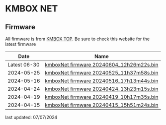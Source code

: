 # KMBOX NET




## Firmware
All firmware is from [KMBOX TOP](http://www.kmbox.top/Net_firmware.html). Be sure to check this website for the latest firmware


| Date       |  Name                                     |
|------------|-------------------------------------------|
| Latest 06-30     |  [kmboxNet firmware 20240604_12h26m22s.bin](http://www.kmbox.top/wiki_doc/firmware/kmboxNet/latest/kmboxNet%E5%9B%BA%E4%BB%B620240604_12h26m22s.bin) |
| 2024-05-25 |  [kmboxNet firmware 20240525_11h37m58s.bin](http://www.kmbox.top/wiki_doc/firmware/kmboxNet/history/kmboxNet%E5%9B%BA%E4%BB%B620240525_11h37m58s.bin) |
| 2024-05-16 |  [kmboxNet firmware 20240516_17h13m44s.bin](http://www.kmbox.top/wiki_doc/firmware/kmboxNet/history/kmboxNet%E5%9B%BA%E4%BB%B620240516_17h13m44s.bin) |
| 2024-04-24 |  [kmboxNet firmware 20240424_13h23m15s.bin](http://www.kmbox.top/wiki_doc/firmware/kmboxNet/history/kmboxNet%E5%9B%BA%E4%BB%B620240424_13h23m15s.bin) |
| 2024-04-19 |  [kmboxNet firmware 20240419_10h17m35s.bin](http://www.kmbox.top/wiki_doc/firmware/kmboxNet/history/kmboxNet%E5%9B%BA%E4%BB%B620240419_10h17m35s.bin) |
| 2024-04-15 |  [kmboxNet firmware 20240415_15h51m24s.bin](http://www.kmbox.top/wiki_doc/firmware/kmboxNet/history/kmboxNet%E5%9B%BA%E4%BB%B620240415_15h51m24s.bin) |

last updated: 07/07/2024
